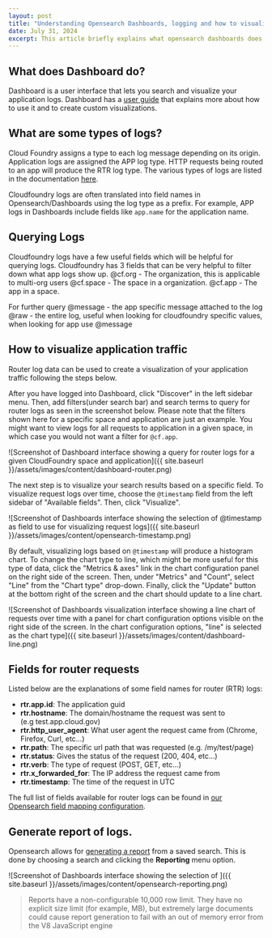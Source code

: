 ```yaml
---
layout: post
title: "Understanding Opensearch Dashboards, logging and how to visualize your application logs"
date: July 31, 2024
excerpt: This article briefly explains what opensearch dashboards does, what types of logs are available in Dashboards, creating dashboards, and how to create log visualizations in Dashboards.
---
```


## What does Dashboard do?

Dashboard is a user interface that lets you search and visualize your application logs. Dashboard has a [user guide](https://opensearch.org/docs/latest/dashboards/) that explains more about how to use it and to create custom visualizations.

## What are some types of logs?

Cloud Foundry assigns a type to each log message depending on its origin. Application logs are assigned the APP log type. HTTP requests being routed to an app will produce the RTR log type. The various types of logs are listed in the documentation [here](https://docs.cloudfoundry.org/devguide/deploy-apps/streaming-logs.html#format).

Cloudfoundry logs are often translated into field names in Opensearch/Dashboards using the log type as a prefix. For example, APP logs in Dashboards include fields like `app.name` for the application name.

## Querying Logs

Cloudfoundry logs have a few useful fields which will be helpful for querying logs.
Cloudfoundry has 3 fields that can be very helpful to filter down what app logs show up.
@cf.org - The organization, this is applicable to multi-org users
@cf.space - The space in a organization.
@cf.app - The app in a space.

For further query
@message - the app specific message attached to the log
@raw - the entire log, useful when looking for cloudfoundry specific values, when looking for app use @message

## How to visualize application traffic

Router log data can be used to create a visualization of your application traffic following the steps below.

After you have logged into Dashboard, click "Discover" in the left sidebar menu. Then, add filters(under search bar) and search terms to query for router logs as seen in the screenshot below. Please note that the filters shown here for a specific space and application are just an example. You might want to view logs for all requests to application in a given space, in which case you would not want a filter for `@cf.app`.

![Screenshot of Dashboard interface showing a query for router logs for a given CloudFoundry space and application]({{ site.baseurl }}/assets/images/content/dashboard-router.png)

The next step is to visualize your search results based on a specific field. To visualize request logs over time, choose the `@timestamp` field from the left sidebar of "Available fields". Then, click "Visualize".

![Screenshot of Dashboards interface showing the selection of @timestamp as field to use for visualizing request logs]({{ site.baseurl }}/assets/images/content/opensearch-timestamp.png)

By default, visualizing logs based on `@timestamp` will produce a histogram chart. To change the chart type to line, which might be more useful for this type of data, click the "Metrics & axes" link in the chart configuration panel on the right side of the screen. Then, under "Metrics" and "Count", select "Line" from the "Chart type" drop-down. Finally, click the "Update" button at the bottom right of the screen and the chart should update to a line chart.

![Screenshot of Dashboards visualization interface showing a line chart of requests over time with a panel for chart configuration options visible on the right side of the screen. In the chart configuration options, "line" is selected as the chart type]({{ site.baseurl }}/assets/images/content/dashboard-line.png)

## Fields for router requests

Listed below are the explanations of some field names for router (RTR) logs:

- **rtr.app.id**: The application guid
- **rtr.hostname**: The domain/hostname the request was sent to (e.g test.app.cloud.gov)
- **rtr.http_user_agent**: What user agent the request came from (Chrome, Firefox, Curl, etc…)
- **rtr.path**: The specific url path that was requested (e.g. /my/test/page)
- **rtr.status**: Gives the status of the request (200, 404, etc…)
- **rtr.verb**: The type of request (POST, GET, etc...)
- **rtr.x_forwarded_for**: The IP address the request came from
- **rtr.timestamp**: The time of the request in UTC

The full list of fields available for router logs can be found in [our Opensearch field mapping configuration](https://github.com/cloud-gov/opensearch-boshrelease/blob/5100229e391237f4a41df023338a247c55276ee8/jobs/opensearch_templates/templates/component-index-mappings-app.json.erb#L44).

## Generate report of logs.

Opensearch allows for [generating a report](https://opensearch.org/docs/latest/reporting/report-dashboard-index/) from a saved search. This is done by choosing a search and clicking the **Reporting** menu option.

![Screenshot of Dashboards interface showing the selection of ]({{ site.baseurl }}/assets/images/content/opensearch-reporting.png)

> Reports have a non-configurable 10,000 row limit. They have no explicit size limit (for example, MB),
> but extremely large documents could cause report generation to fail with an out of memory error from the V8 JavaScript engine
